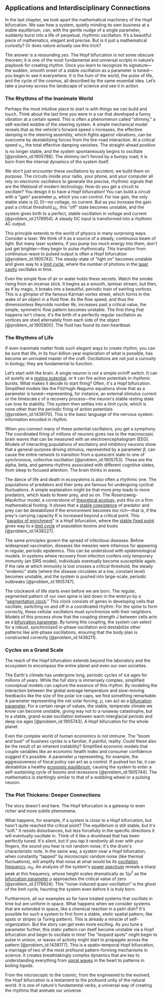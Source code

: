 ## Applications and Interdisciplinary Connections

In the last chapter, we took apart the mathematical machinery of the Hopf bifurcation. We saw how a system, quietly minding its own business at a stable equilibrium, can, with the gentle nudge of a single parameter, suddenly burst into a life of perpetual, rhythmic oscillation. It’s a beautiful piece of mathematics, elegant and precise. But is it just a mathematical curiosity? Or does nature actually use this trick?

The answer is a resounding *yes*. The Hopf bifurcation is not some obscure theorem; it is one of the most fundamental and universal scripts in nature’s playbook for creating rhythm. Once you learn to recognize its signature—the sudden, smooth onset of a stable oscillation as a parameter is tuned—you begin to see it everywhere. It is the hum of the world, the pulse of life, and the cycle of the cosmos, all described by the same essential idea. Let’s take a journey across the landscape of science and see it in action.

### The Rhythms of the Inanimate World

Perhaps the most intuitive place to start is with things we can build and touch. Think about the last time you were in a car that developed a funny vibration at a certain speed. This is often a phenomenon called "shimmy," a self-excited wobble of the steering system. A simple mechanical model reveals that as the vehicle's forward speed $v$ increases, the effective damping in the steering assembly, which fights against vibrations, can be overcome by destabilizing forces from the tire-road interaction. At a critical speed $v_c$, the total effective damping vanishes. The straight-ahead position is no longer stable, and the system spontaneously begins to oscillate [@problem_id:1905788]. The shimmy isn't forced by a bumpy road; it is born from the internal dynamics of the system itself.

We don't just encounter these oscillations by accident; we build them on purpose. The circuits inside your radio, your phone, and your computer all rely on electronic oscillators to generate the precise, rhythmic signals that are the lifeblood of modern technology. How do you get a circuit to oscillate? You design it to have a Hopf bifurcation! You can build a circuit with a "gain" parameter $\mu$, which you can control. For low gain, the only stable state is $(0,0)$—no voltage, no current. But as you increase the gain past a critical threshold $\mu_c$, this "off" state becomes unstable, and the system gives birth to a perfect, stable oscillation in voltage and current [@problem_id:2178954]. A steady DC input is transformed into a rhythmic AC output.

This principle extends to the world of physics in many surprising ways. Consider a laser. We think of it as a source of a steady, continuous beam of light. But many laser systems, if you pump too much energy into them, don't just get brighter—they begin to pulse rhythmically. This transition from continuous-wave to pulsed output is often a Hopf bifurcation [@problem_id:1905742]. The steady-state of "light on" becomes unstable and gives way to a [limit cycle](@article_id:180332), where the number of photons in the [laser cavity](@article_id:268569) oscillates in time.

Even the simple flow of air or water holds these secrets. Watch the smoke rising from an incense stick. It begins as a smooth, laminar stream, but then, as if by magic, it breaks into a beautiful, periodic train of swirling vortices. This is a glimpse of the famous Kármán vortex street, which forms in the wake of an object in a fluid flow. As the flow speed, and thus the dimensionless Reynolds number $Re$, increases past a critical value, the simple, symmetric flow pattern becomes unstable. The first thing that happens isn't chaos; it's the birth of a perfectly regular oscillation as vortices are shed alternately from each side of the object [@problem_id:1905800]. The fluid has found its own heartbeat.

### The Rhythms of Life

If even inanimate matter finds such elegant ways to create rhythm, you can be sure that life, in its four-billion-year exploration of what is possible, has become an unrivaled master of the craft. Oscillations are not just a curiosity in biology; they are fundamental to function.

Let’s start with the brain. A single neuron is not a simple on/off switch. It can sit quietly at a [resting potential](@article_id:175520), or it can fire action potentials in rhythmic bursts. What makes it decide to start firing? Often, it's a Hopf bifurcation. Simplified models like the FitzHugh-Nagumo equations show that as a parameter is tuned—representing, for instance, an external stimulus current or the timescale $\epsilon$ of a recovery process—the neuron's stable resting state can lose its stability. The system then settles into a limit cycle, which is none other than the periodic firing of action potentials [@problem_id:1438170]. This is the basic language of the nervous system: information encoded in rhythm.

When you connect many of these potential oscillators, you get a symphony. The coordinated firing of millions of neurons gives rise to the macroscopic brain waves that can be measured with an electroencephalogram (EEG). Models of interacting populations of excitatory and inhibitory neurons show that a general-purpose driving stimulus, represented by a parameter $\beta$, can cause the entire network to transition from a quiescent state to one of synchronous, collective oscillation [@problem_id:1905753]. These are the alpha, beta, and gamma rhythms associated with different cognitive states, from sleep to focused attention. The brain thinks in waves.

The dance of life and death in ecosystems is also often a rhythmic one. The populations of predators and their prey are famous for undergoing cyclical fluctuations. A simple explanation might be that more prey leads to more predators, which leads to fewer prey, and so on. The Rosenzweig-MacArthur model, a cornerstone of [theoretical ecology](@article_id:197175), puts this on a firm mathematical footing. It shows that a [stable coexistence](@article_id:169680) of predator and prey can be destabilized if the environment becomes *too* rich—that is, if the prey's carrying capacity $K$ is increased beyond a critical point. This "[paradox of enrichment](@article_id:162747)" is a Hopf bifurcation, where the [stable fixed point](@article_id:272068) gives way to a [limit cycle](@article_id:180332) of population booms and busts [@problem_id:1438227].

The same principles govern the spread of infectious diseases. Before widespread vaccination, diseases like measles were infamous for appearing in regular, periodic epidemics. This can be understood with epidemiological models. In systems where recovery from infection confers only temporary immunity (an SIRS model), individuals eventually become susceptible again. If the rate at which immunity is lost crosses a critical threshold, the steady "endemic" state (where the disease circulates at a low, constant level) becomes unstable, and the system is pushed into large-scale, periodic outbreaks [@problem_id:1905747].

The clockwork of life starts even before we are born. The regular, segmented pattern of our own spine is laid down in the embryo by a "[segmentation clock](@article_id:189756)." This clock consists of genes in developing cells that oscillate, switching on and off in a coordinated rhythm. For the spine to form correctly, these cellular oscillators must synchronize with their neighbors. Models of this process show that the coupling strength $J$ between cells acts as a [bifurcation parameter](@article_id:264236). By tuning this coupling, the system can select for a robust, synchronized in-phase oscillation and destabilize other patterns like anti-phase oscillations, ensuring that the body plan is constructed correctly [@problem_id:1438211].

### Cycles on a Grand Scale

The reach of the Hopf bifurcation extends beyond the laboratory and the ecosystem to encompass the entire planet and even our own societies.

The Earth's climate has undergone long, periodic cycles of ice ages for millions of years. While the full story is immensely complex, simplified conceptual models can capture the essence of this rhythm. By modeling the interaction between the global average temperature and slow-moving feedbacks like the size of the polar ice caps, we find something remarkable. A parameter representing the net solar forcing, $\mu$, can act as a [bifurcation parameter](@article_id:264236). For a certain range of values, the stable, temperate climate we know can become unstable, giving way not to a runaway catastrophe, but to a stable, grand-scale oscillation between warm interglacial periods and deep ice ages [@problem_id:1905743]. A Hopf bifurcation for the whole planet.

Even the complex world of human economics is not immune. The "boom and bust" of business cycles is a familiar, if painful, reality. Could these also be the result of an inherent instability? Simplified economic models that couple variables like an economic health index and consumer confidence suggest it's possible. A parameter $\mu$ representing, for example, the aggressiveness of fiscal policy can act as a control. If pushed too far, it can destabilize a healthy [economic equilibrium](@article_id:137574), causing the system to enter a self-sustaining cycle of booms and recessions [@problem_id:1905744]. The mathematics is startlingly similar to that of a wobbling wheel or a pulsing neuron.

### The Plot Thickens: Deeper Connections

The story doesn't end here. The Hopf bifurcation is a gateway to even richer and more subtle phenomena.

What happens, for example, if a system is *close* to a Hopf bifurcation, but hasn't quite reached the critical point? The equilibrium is still stable, but it's "soft." It resists disturbances, but less forcefully in the specific directions it will eventually oscillate in. Think of it like a drumhead that has been perfectly tuned. It's silent, but if you tap it randomly all over with your fingers, the sound you hear is not random noise; it's the drum's characteristic note. In the same way, a system near a Hopf bifurcation, when constantly "tapped" by microscopic random noise (like thermal fluctuations), will amplify that noise at what would be its [oscillation frequency](@article_id:268974), $\omega_0$. An analysis of the system's [power spectrum](@article_id:159502) reveals a sharp peak at this frequency, whose height scales dramatically as $1/\mu^2$ as the [bifurcation parameter](@article_id:264236) $\mu$ approaches the critical value of zero [@problem_id:2178924]. This "noise-induced quasi-oscillation" is the ghost of the limit cycle, haunting the system even before it is truly born.

Furthermore, all our examples so far have treated systems that oscillate in time but are uniform in space. What happens when we consider systems that are extended in space, like a chemical reaction in a petri dish? It's possible for such a system to first form a stable, *static* spatial pattern, like spots or stripes (a Turing pattern). This is already a miracle of self-organization. But the story can get even more exciting. As you tune a parameter further, this static pattern can itself become unstable via a Hopf bifurcation and begin to oscillate in time! The "leopard spots" might begin to pulse in unison, or waves of activity might start to propagate across the pattern [@problem_id:1438177]. This is a spatio-temporal Hopf bifurcation, a marriage of two of the most profound pattern-forming mechanisms in science. It creates breathtakingly complex dynamics that are key to understanding everything from [spiral waves](@article_id:203070) in the heart to patterns in boiling liquids.

From the microscopic to the cosmic, from the engineered to the evolved, the Hopf bifurcation is a testament to the profound unity of the natural world. It is one of nature's fundamental verbs, a universal way of creating the rhythms that animate our universe.